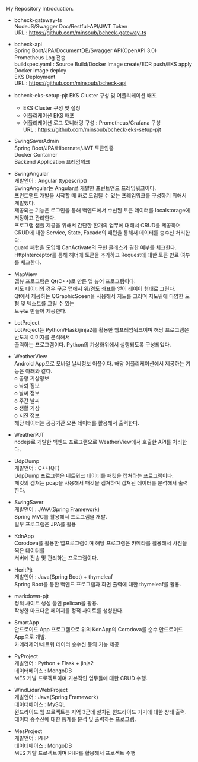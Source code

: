 <!---
minsoub/minsoub is a ✨ special ✨ repository because its `README.md` (this file) appears on your GitHub profile.
You can click the Preview link to take a look at your changes.
--->
My Repository Introduction.   
- bcheck-gateway-ts   
  NodeJS/Swagger Doc/Restful-API/JWT Token   
  URL : https://github.com/minsoub/bcheck-gateway-ts   
- bcheck-api   
  Spring Boot/JPA/DocumentDB/Swagger API(OpenAPI 3.0)  
  Prometheus Log 전송   
  buildspec.yaml : Source Build/Docker Image create/ECR push/EKS apply  
  Docker image deploy  
  EKS Deployment  
  URL : https://github.com/minsoub/bcheck-api   
- bcheck-eks-setup-pjt
  EKS Cluster 구성 및 어플리케이션 배포 
    - EKS Cluster 구성 및 설정  
    - 어플리케이션 EKS 배포   
    - 어플리케이션 로그 모니터링 구성 : Prometheus/Grafana 구성   
  URL : https://github.com/minsoub/bcheck-eks-setup-pjt
- SwingSaverAdmin  
  Spring Boot/JPA/Hibernate/JWT 토큰인증  
  Docker Container  
  Backend Application 프레임워크  
    
- SwingAngular   
  개발언어 : Angular (typescript)   
  SwingAngular는 Angular로 개발한 프런트앤드 프레임워크이다.     
  프런트앤드 개발을 시작할 때 바로 도입될 수 있는 프레임워크를 구성하기 위해서 개발했다.    
  제공되는 기능은 로그인을 통해 백엔드에서 수신된 토큰 데이터를 localstorage에 저장하고 관리한다.    
  프로그램 샘플 제공을 위해서 간단한 한개의 업무에 대해서 CRUD를 제공하며    
  CRUD에 대한 Service, State, Facade의 패턴을 통해서 데이터를 송수신 처리한다.    
  guard 패턴을 도입해 CanActivate의 구현 클래스가 권한 여부를 체크한다.    
  HttpInterceptor를 통해 헤더에 토큰을 추가하고 Request에 대한 토큰 만료 여부를 체크한다.  
  
- MapView  
  맵뷰 프로그램은 Qt(C++)로 만든 맵 뷰어 프로그램이다.   
  지도 데이터의 경우 구글 맵에서 위/경도 좌표를 얻어 레이어 형태로 그린다.  
  Qt에서 제공하는 QGraphicSceen을 사용해서 지도를 그리며 지도위에 다양한 도형 및 텍스트를 그릴 수 있는  
  도구도 만들어 제공한다.     
    
- LotProject  
  LotProject는 Python/Flask/jinja2를 활용한 웹프레임워크이며 해당 프로그램은 반도체 이미지를 분석해서  
  출력하는 프로그램이다. Python의 가상화위에서 실행되도록 구성되었다.   
  
- WeatherView   
  Android App으로 모바일 날씨정보 어플이다. 해당 어플리케이션에서 제공하는 기능은 아래와 같다.   
  o 공항 기상정보   
  o 낙뢰 정보   
  o 날씨 정보   
  o 주간 날씨   
  o 생활 기상   
  o 지진 정보   
  해당 데이터는 공공기관 오픈 데이터를 활용해서 출력한다.    
- WeatherPJT   
  nodejs로 개발한 백엔드 프로그램으로 WeatherView에서 호출한 API를 처리한다.    
       
- UdpDump   
  개발언어 : C++(QT)   
  UdpDump 프로그램은 네트워크 데이터를 패킷을 캡쳐하는 프로그램이다.    
  패킷의 캡쳐는 pcap을 사용해서 패킷을 캡쳐하며 캡쳐된 데이터를 분석해서 출력한다.          
     
- SwingSaver   
  개발언어 : JAVA(Spring Framework)   
  Spring MVC를 활용해서 프로그램을 개발.   
  일부 프로그램은 JPA를 활용   
     
- KdnApp   
  Corodova를 활용한 앱프로그램이며 해당 프로그램은 카메라를 활용해서 사진을 찍은 데이터를   
  서버에 전송 및 관리하는 프로그램이다.    
  
- HeritPjt   
  개발언어 : Java(Spring Boot) + thymeleaf   
  Spring Boot를 통한 백엔드 프로그램과 화면 출력에 대한 thymeleaf를 활용.   
     
- markdown-pjt   
  정적 사이트 생성 툴인 pelican을 활용.    
  작성한 마크다운 페이지를 정적 사이트를 생성한다.   
     
- SmartApp   
  안드로이드 App 프로그램으로 위의 KdnApp의 Corodova를 순수 안드로이드 App으로 개발.    
  카메라제어/네트워 데이터 송수신 등의 기능 제공    
  
- PyProject   
  개발언어 : Python + Flask + jinja2   
  데이터베이스 : MongoDB   
  MES 개발 프로젝트이며 기본적인 업무들에 대한 CRUD 수행.   
     
- WindLidarWebProject   
  개발언어 : Java(Spring Framework)   
  데이터베이스 : MySQL   
  윈드라이드 웹 프로젝트는 지역 3군데 설치된 윈드라이드 기기에 대한 상태 출력.    
  데이터 송수신에 대한 통계를 분석 및 출력하는 프로그램.    
     
- MesProject   
  개발언어 : PHP   
  데이터베이스 : MongoDB   
  MES 개발 프로젝트이며 PHP를 활용해서 프로젝트 수행    
  

